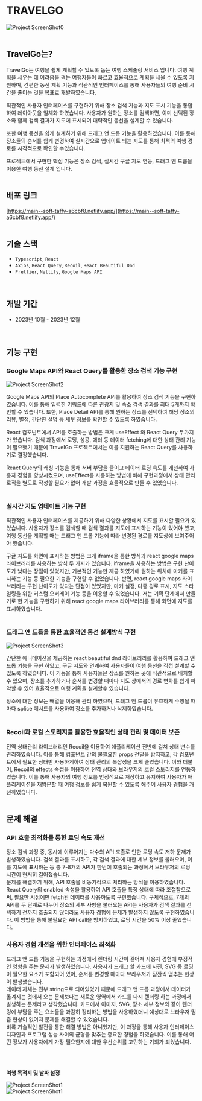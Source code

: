 # TRAVELGO

![Project ScreenShot0](https://firebasestorage.googleapis.com/v0/b/travelgo-6fa6a.appspot.com/o/Travelgo%2Ftravelgo%2001.webp?alt=media&token=f892f767-8833-4c2b-95be-048db9324ed8)
<br>
<br>

## TravelGo는?

TravelGo는 여행을 쉽게 계획할 수 있도록 돕는 여행 스케줄링 서비스 입니다. 여행 계획을 세우는 데 어려움을 겪는 여행자들이 빠르고 효율적으로 계획을 세울 수 있도록 지원하며, 간편한 동선 계획 기능과 직관적인 인터페이스를 통해 사용자들의 여행 준비 시간을 줄이는 것을 목표로 개발하였습니다. <br>

직관적인 사용자 인터페이스를 구현하기 위해 장소 검색 기능과 지도 표시 기능을 통합하여 레이아웃을 일체화 하였습니다. 사용자가 원하는 장소를 검색하면, 이미 선택된 장소와 함께 검색 결과가 지도에 표시되어 대략적인 동선을 설계할 수 있습니다.<br>

또한 여행 동선을 쉽게 설계하기 위해 드래그 앤 드롭 기능을 활용하였습니다. 이를 통해 장소들의 순서를 쉽게 변경하여 실시간으로 업데이트 되는 지도를 통해 최적의 여행 경로를 시각적으로 확인할 수있습니다.<br>

프로젝트에서 구현한 핵심 기능은 장소 검색, 실시간 구글 지도 연동, 드래그 앤 드롭을 이용한 여행 동선 설계 입니다.
<br>
<br>

## 배포 링크

[https://main--soft-taffy-a6cbf8.netlify.app/](https://main--soft-taffy-a6cbf8.netlify.app/)
<br>
<br>

## 기술 스택

- `Typescript`, `React`
- `Axios`, `React Query`, `Recoil`, `React Beautiful Dnd`
- `Prettier`, `Netlify`, `Google Maps API`
<br>

## 개발 기간

- 2023년 10월 - 2023년 12월
<br>

## 기능 구현

### Google Maps API와 React Query를 활용한 장소 검색 기능 구현<br>
![Project ScreenShot2](https://firebasestorage.googleapis.com/v0/b/travelgo-6fa6a.appspot.com/o/Travelgo%2F1704356341102.webp?alt=media&token=eae48438-1175-45bc-9563-a0f0b5365f6f)

Google Maps API의 Place Autocomplete API를 활용하여 장소 검색 기능을 구현하였습니다. 이를 통해 입력한 키워드에 따른 관광지 및 숙소 검색 결과를 최대 5개까지 확인할 수 있습니다. 또한, Place Detail API를 통해 원하는 장소를 선택하여 해당 장소의 리뷰, 별점, 간단한 설명 등 세부 정보를 확인할 수 있도록 하였습니다.<br>

React 컴포넌트에서 API를 호출하는 방법은 크게 useEffect 와 React Query 두가지가 있습니다. 검색 과정에서 로딩, 성공, 에러 등 데이터 fetching에 대한 상태 관리 기능이 필요했기 때문에 TravelGo 프로젝트에서는 이를 지원하는 React Query를 사용하기로 결정했습니다.<br>

React Query의 캐싱 기능을 통해 서버 부담을 줄이고 데이터 로딩 속도를 개선하여 사용자 경험을 향상시켰으며, useEffect를 사용하는 방법에 비해 구현과정에서 상태 관리 로직을 별도로 작성할 필요가 없어 개발 과정을 효율적으로 만들 수 있었습니다.<br>
<br>


### 실시간 지도 업데이트 기능 구현<br>

직관적인 사용자 인터페이스를 제공하기 위해 다양한 상황에서 지도를 표시할 필요가 있었습니다. 사용자가 장소를 검색할 때 검색 결과를 지도에 표시하는 기능이 있어야 했고, 여행 동선을 계획할 때는 드래그 앤 드롭 기능에 따라 변경된 경로를 지도상에 보여주어야 했습니다.<br>

구글 지도를 화면에 표시하는 방법은 크게 iframe을 통한 방식과 react google maps 라이브러리를 사용하는 방식 두 가지가 있습니다. iframe을 사용하는 방법은 구현 난이도가 낮다는 장점이 있었지만, 기본적인 기능만 제공 하였기에 원하는 위치에 마커를 표시하는 기능 등 필요한 기능을 구현할 수 없었습니다. 반면, react google maps 라이브러리는 구현 난이도가 있다는 단점이 있었지만, 마커 설정, 다중 경로 표시, 지도 스타일링을 위한 커스텀 오버레이 기능 등을 이용할 수 있었습니다. 저는 기획 단계에서 만들기로 한 기능을 구현하기 위해 react google maps 라이브러리를 통해 화면에 지도를 표시하였습니다.<br>
<br>


### 드래그 앤 드롭을 통한 효율적인 동선 설계방식 구현<br>
![Project ScreenShot3](https://firebasestorage.googleapis.com/v0/b/travelgo-6fa6a.appspot.com/o/Travelgo%2F1704356386916.webp?alt=media&token=4c482948-45ca-4c91-9433-3cc84538cb31)

간단한 애니메이션을 제공하는 react beautiful dnd 라이브러리를 활용하여 드래그 앤 드롭 기능을 구현 하였고, 구글 지도와 연계하여 사용자들이 여행 동선을 직접 설계할 수 있도록 하였습니다. 이 기능을 통해 사용자들은 장소를 원하는 곳에 직관적으로 배치할 수 있으며, 장소를 추가하거나 순서를 변경할 때마다 지도 상에서의 경로 변화를 쉽게 파악할 수 있어 효율적으로 여행 계획을 설계할수 있습니다.<br>

장소에 대한 정보는 배열을 이용해 관리 하였으며, 드래그 앤 드롭이 유효하게 수행될 때 마다 splice 메서드를 사용하여 장소를 추가하거나 삭제하였습니다.<br>
<br>


### Recoil과 로컬 스토리지를 활용한 효율적인 상태 관리 및 데이터 보존<br>

전역 상태관리 라이브러리인 Recoil을 이용하여 애플리케이션 전반에 걸쳐 상태 변수를 관리하였습니다. 이를 통해 컴포넌트 간의 불필요한 props 전달을 방지하고, 각 컴포넌트에서 필요한 상태만 사용하게하여 상태 관리의 복잡성을 크게 줄였습니다.
이와 더불어, Recoil의 effects 속성을 이용하여 전역 상태와 브라우저의 로컬 스토리지를 연동하였습니다. 이를 통해 사용자의 여행 정보를 안정적으로 저장하고 유지하여 사용자가 애플리케이션을 재방문할 때 여행 정보를 쉽게 복원할 수 있도록 해주어 사용자 경험을 개선하였습니다.
<br>
<br>
## 문제 해결

### API 호출 최적화를 통한 로딩 속도 개선<br>

장소 검색 과정 중, 동시에 이루어지는 다수의 API 호출로 인한 로딩 속도 저하 문제가 발생하였습니다. 검색 결과를 표시하고, 각 검색 결과에 대한 세부 정보를 불러오며, 이를 지도에 표시하는 등 총 7-8개의 API가 한번에 호출되는 과정에서 브라우저의 로딩 시간이 현저히 길어졌습니다.<br>
문제를 해결하기 위해, API 호출을 비동기적으로 처리하는 방식을 이용하였습니다. React Query의 enabled 속성을 활용하여 API 호출을 특정 상태에 따라 조절함으로써, 필요한 시점에만 fetch된 데이터를 사용하도록 구현했습니다. 구체적으로, 7개의 API를 두 단계로 나누어 장소의 세부 사항을 불러오는 API는 사용자가 검색 결과를 선택하기 전까지 호출되지 않더라도 사용자 경험에 문제가 발생하지 않도록 구현하였습니다. 이 방법을 통해 불필요한 API call을 방지하였고, 로딩 시간을 50% 이상 줄였습니다.<br>

### 사용자 경험 개선을 위한 인터페이스 최적화<br>
드래그 앤 드롭 기능을 구현하는 과정에서 렌더링 시간이 길어져 사용자 경험에 부정적인 영향을 주는 문제가 발생하였습니다. 사용자가 드래그 할 카드에 사진, SVG 등 로딩이 필요한 요소가 포함되어 있어, 순서를 변경할 때마다 브라우저가 잠깐씩 멈추는 현상이 발생했습니다.<br>
데이터 자체는 전부 string으로 되어있었기 때문에 드래그 앤 드롭 과정에서 데이터가 옮겨지는 것에서 오는 문제보다는 새로운 영역에서 카드를 다시 렌더링 하는 과정에서 발생하는 문제라고 생각했습니다. 카드에서 이미지, SVG, 장소 세부 정보와 같이 렌더링에 부담을 주는 요소들을 과감히 정리하는 방법을 사용하였더니 예상대로 브라우저 멈춤 현상이 없어져 문제를 해결할 수 있었습니다.<br>
비록 기술적인 발전을 통한 해결 방법은 아니었지만, 이 과정을 통해 사용자 인터페이스 디자인과 프로그램 성능 사이의 균형을 맞추는 중요한 경험을 하였습니다. 이를 통해 어떤 정보가 사용자에게 가장 필요한지에 대한 우선순위를 고민하는 기회가 되었습니다.

  
<br><br>

**여행 목적지 및 날짜 설정**
<br>

![Project ScreenShot1](https://firebasestorage.googleapis.com/v0/b/travelgo-6fa6a.appspot.com/o/Travelgo%2F1704356535803.webp?alt=media&token=de4efa01-8427-477e-b0f3-5feb43b76878)
<br>
![Project ScreenShot1](https://firebasestorage.googleapis.com/v0/b/travelgo-6fa6a.appspot.com/o/Travelgo%2Ftravelgo%2003.webp?alt=media&token=5993404b-9abf-428c-aefb-f220d2b27531)
